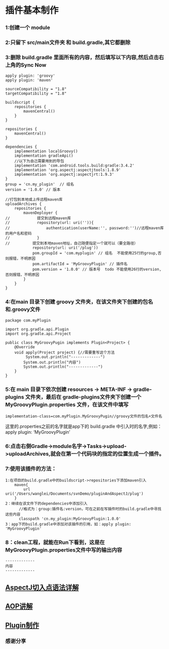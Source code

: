 # 插件基本制作
### 1:创建一个 module
### 2:只留下 src/main文件夹 和 build.gradle,其它都删除
### 3:删除 build.gradle 里面所有的内容，然后填写以下内容,然后点击右上角的Sync Now
```
apply plugin: 'groovy'
apply plugin: 'maven'

sourceCompatibility = "1.8"
targetCompatibility = "1.8"

buildscript {
    repositories {
        mavenCentral()
    }
}

repositories {
    mavenCentral()
}

dependencies {
    implementation localGroovy()
    implementation gradleApi()
    //以下为自己需要用到的导包
    implementation 'com.android.tools.build:gradle:3.4.2'
    implementation 'org.aspectj:aspectjtools:1.8.9'
    implementation 'org.aspectj:aspectjrt:1.9.3'
}
group = 'cn.my_plugin'  // 组名
version = '1.0.0' // 版本

//打包到本地或上传远程maven库
uploadArchives {
    repositories {
        mavenDeployer {
//            提交到远程maven库
//            repository(url: uri('')){
//                authentication(userName:'', password:'')//远程maven库的用户名和密码
//            }
//          提交到本地maven地址，自己随便指定一个就可以（要全路径）
            repository(url: uri('/plug'))
            pom.groupId = 'com.myplugin' // 组名  不能使用25行的group,否则报错，不明原因
            pom.artifactId = 'MyGroovyPlugin' // 插件名
            pom.version = '1.0.0' // 版本号  todo 不能使用26行的version,否则报错，不明原因
        }
    }
}
```
### 4:在main 目录下创建 groovy 文件夹，在该文件夹下创建的包名和.groovy文件
```
package com.myPlugin

import org.gradle.api.Plugin
import org.gradle.api.Project

public class MyGroovyPugin implements Plugin<Project> {
    @Override
    void apply(Project project) {//需要重写这个方法
         System.out.println("-------------")
        System.out.println("内容")
        System.out.println("-------------")
    }
}
```
### 5:在 main 目录下依次创建 resources -> META-INF -> gradle-plugins 文件夹，最后在 gradle-plugins文件夹下创建一个 MyGroovyPlugin.properties 文件，在该文件中填写
```
implementation-class=com.myPlugin.MyGroovyPugin//groovy文件的包名+文件名
```
这里的.properties之前的名字就是app下的 build.gradle 中引入时的名字,例如：apply plugin: ‘MyGroovyPlugin’
### 6:点击右侧Gradle->module名字->Tasks->upload->uploadArchives,就会在第一个代码块的指定的位置生成一个插件。
### 7:使用该插件的方法：
```
1:在项目的build.gradle中的buildscript->repositories下添加maven引入
    maven{
        url uri('/Users/wanglei/Documents/svnDemo/pluginAndAspectJ/plug')
    }
2：继续在该文件下的dependencies中添加引入
      //格式为：group:插件名:version，可在之前在写插件时的build.gradle中寻找这些内容
      classpath 'cn.my_plugin:MyGroovyPlugin:1.0.0'
3：app下的build.gradle中添加对该插件的引用，如：apply plugin: 'MyGroovyPlugin'

```
### 8：clean工程，就能在Run下看到，这是在MyGroovyPlugin.properties文件中写的输出内容
```
-------------
内容
-------------
```
## [AspectJ切入点语法详解](https://blog.csdn.net/zhengchao1991/article/details/53391244)
## [AOP讲解](https://www.jianshu.com/p/0799aa19ada1)
## [Plugin制作](http://www.10tiao.com/html/227/201709/2650241354/1.html)
### 感谢分享
